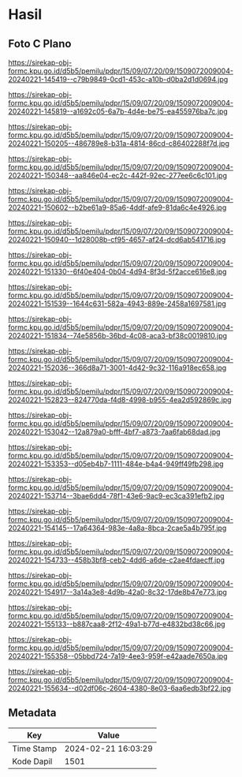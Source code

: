 # Hasil

## Foto C Plano

https://sirekap-obj-formc.kpu.go.id/d5b5/pemilu/pdpr/15/09/07/20/09/1509072009004-20240221-145419--c79b9849-0cd1-453c-a10b-d0ba2d1d0694.jpg

https://sirekap-obj-formc.kpu.go.id/d5b5/pemilu/pdpr/15/09/07/20/09/1509072009004-20240221-145819--a1692c05-6a7b-4d4e-be75-ea455976ba7c.jpg

https://sirekap-obj-formc.kpu.go.id/d5b5/pemilu/pdpr/15/09/07/20/09/1509072009004-20240221-150205--486789e8-b31a-4814-86cd-c86402288f7d.jpg

https://sirekap-obj-formc.kpu.go.id/d5b5/pemilu/pdpr/15/09/07/20/09/1509072009004-20240221-150348--aa846e04-ec2c-442f-92ec-277ee6c6c101.jpg

https://sirekap-obj-formc.kpu.go.id/d5b5/pemilu/pdpr/15/09/07/20/09/1509072009004-20240221-150602--b2be61a9-85a6-4ddf-afe9-81da6c4e4926.jpg

https://sirekap-obj-formc.kpu.go.id/d5b5/pemilu/pdpr/15/09/07/20/09/1509072009004-20240221-150940--1d28008b-cf95-4657-af24-dcd6ab541716.jpg

https://sirekap-obj-formc.kpu.go.id/d5b5/pemilu/pdpr/15/09/07/20/09/1509072009004-20240221-151330--6f40e404-0b04-4d94-8f3d-5f2acce616e8.jpg

https://sirekap-obj-formc.kpu.go.id/d5b5/pemilu/pdpr/15/09/07/20/09/1509072009004-20240221-151539--1644c631-582a-4943-889e-2458a1697581.jpg

https://sirekap-obj-formc.kpu.go.id/d5b5/pemilu/pdpr/15/09/07/20/09/1509072009004-20240221-151834--74e5856b-36bd-4c08-aca3-bf38c0019810.jpg

https://sirekap-obj-formc.kpu.go.id/d5b5/pemilu/pdpr/15/09/07/20/09/1509072009004-20240221-152036--366d8a71-3001-4d42-9c32-116a918ec658.jpg

https://sirekap-obj-formc.kpu.go.id/d5b5/pemilu/pdpr/15/09/07/20/09/1509072009004-20240221-152823--824770da-f4d8-4998-b955-4ea2d592869c.jpg

https://sirekap-obj-formc.kpu.go.id/d5b5/pemilu/pdpr/15/09/07/20/09/1509072009004-20240221-153042--12a879a0-bfff-4bf7-a873-7aa6fab68dad.jpg

https://sirekap-obj-formc.kpu.go.id/d5b5/pemilu/pdpr/15/09/07/20/09/1509072009004-20240221-153353--d05eb4b7-1111-484e-b4a4-949ff49fb298.jpg

https://sirekap-obj-formc.kpu.go.id/d5b5/pemilu/pdpr/15/09/07/20/09/1509072009004-20240221-153714--3bae6dd4-78f1-43e6-9ac9-ec3ca391efb2.jpg

https://sirekap-obj-formc.kpu.go.id/d5b5/pemilu/pdpr/15/09/07/20/09/1509072009004-20240221-154145--17a64364-983e-4a8a-8bca-2cae5a4b795f.jpg

https://sirekap-obj-formc.kpu.go.id/d5b5/pemilu/pdpr/15/09/07/20/09/1509072009004-20240221-154733--458b3bf8-ceb2-4dd6-a6de-c2ae4fdaecff.jpg

https://sirekap-obj-formc.kpu.go.id/d5b5/pemilu/pdpr/15/09/07/20/09/1509072009004-20240221-154917--3a14a3e8-4d9b-42a0-8c32-17de8b47e773.jpg

https://sirekap-obj-formc.kpu.go.id/d5b5/pemilu/pdpr/15/09/07/20/09/1509072009004-20240221-155133--b887caa8-2f12-49a1-b77d-e4832bd38c66.jpg

https://sirekap-obj-formc.kpu.go.id/d5b5/pemilu/pdpr/15/09/07/20/09/1509072009004-20240221-155358--05bbd724-7a19-4ee3-959f-e42aade7650a.jpg

https://sirekap-obj-formc.kpu.go.id/d5b5/pemilu/pdpr/15/09/07/20/09/1509072009004-20240221-155634--d02df06c-2604-4380-8e03-6aa6edb3bf22.jpg


## Metadata

| Key        | Value               |
| ---------- | ------------------- |
| Time Stamp | 2024-02-21 16:03:29 |
| Kode Dapil | 1501                |



